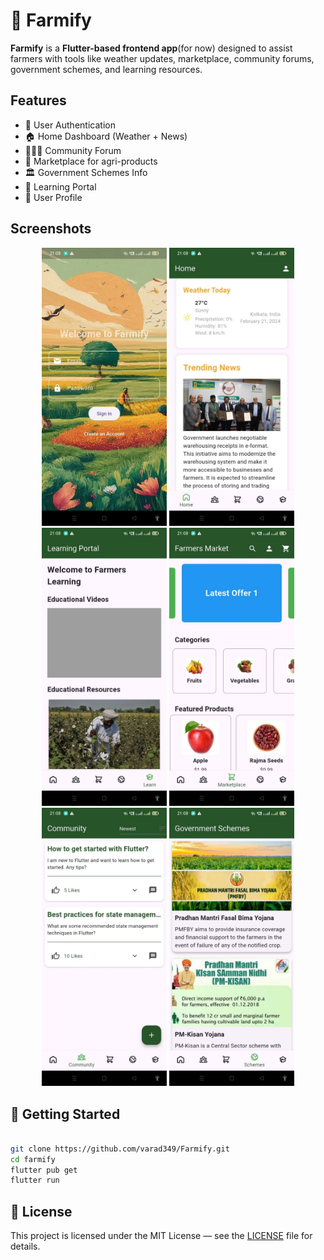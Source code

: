 # 🌾 Farmify

**Farmify** is a **Flutter-based frontend app**(for now) designed to assist farmers with tools like weather updates, marketplace, community forums, government schemes, and learning resources.

## Features

- 🔐 User Authentication
- 🏠 Home Dashboard (Weather + News)
- 🧑‍🤝‍🧑 Community Forum
- 🛒 Marketplace for agri-products
- 🏛️ Government Schemes Info
- 📘 Learning Portal
- 👤 User Profile

## Screenshots
<p align="center">
  <img src="screenshots/s1.jfif" width="200">
  <img src="screenshots/s2.jfif" width="200">
  <img src="screenshots/s3.jfif" width="200">
  <img src="screenshots/s4.jfif" width="200">
  <img src="screenshots/s5.jfif" width="200">
  <img src="screenshots/s6.jfif" width="200">
</p>

## 🚀 Getting Started
```bash

git clone https://github.com/varad349/Farmify.git
cd farmify
flutter pub get
flutter run
```
## 📄 License

This project is licensed under the MIT License — see the [LICENSE](LICENSE) file for details.
